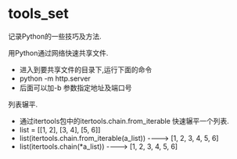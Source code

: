 # tools_set
记录Python的一些技巧及方法.

用Python通过网络快速共享文件.
  - 进入到要共享文件的目录下,运行下面的命令
  - python -m http.server
  - 后面可以加-b 参数指定地址及端口号

列表辗平.
  - 通过itertools包中的itertools.chain.from_iterable 快速辗平一个列表.
  - list = [[1, 2], [3, 4], [5, 6]]
  - list(itertools.chain.from_iterable(a_list)) ----> [1, 2, 3, 4, 5, 6]
  - list(itertools.chain(*a_list)) ----> [1, 2, 3, 4, 5, 6] 
